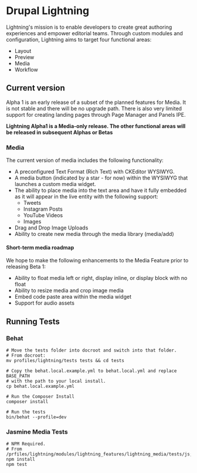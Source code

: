 # Drupal Lightning

Lightning's mission is to enable developers to create great authoring
experiences and empower editorial teams. Through custom modules and
configuration, Lightning aims to target four functional areas:

* Layout
* Preview
* Media
* Workflow

## Current version

Alpha 1 is an early release of a subset of the planned features for Media. It is
not stable and there will be no upgrade path. There is also very limited support
for creating landing pages through Page Manager and Panels IPE.

**Lightning Alpha1 is a Media-only release. The other functional areas will be
released in subsequent Alphas or Betas**

### Media

The current version of media includes the following functionality:

* A preconfigured Text Format (Rich Text) with CKEditor WYSIWYG.
* A media button (indicated by a star - for now) within the WYSIWYG that
  launches a custom media widget.
* The ability to place media into the text area and have it fully embedded as it
  will appear in the live entity with the following support:
  * Tweets
  * Instagram Posts
  * YouTube Videos
  * Images
* Drag and Drop Image Uploads
* Ability to create new media through the media library (media/add)

#### Short-term media roadmap

We hope to make the following enhancements to the Media Feature prior to
releasing Beta 1:

* Ability to float media left or right, display inline, or display block with no
  float
* Ability to resize media and crop image media
* Embed code paste area within the media widget
* Support for audio assets

## Running Tests

### Behat

    # Move the tests folder into docroot and switch into that folder.
    # From docroot:
    mv profiles/lightning/tests tests && cd tests

    # Copy the behat.local.example.yml to behat.local.yml and replace BASE_PATH
    # with the path to your local install.
    cp behat.local.example.yml

    # Run the Composer Install
    composer install

    # Run the tests
    bin/behat --profile=dev

### Jasmine Media Tests

    # NPM Required.
    # From /prfiles/lightning/modules/lightning_features/lightning_media/tests/js;
    npm install
    npm test

